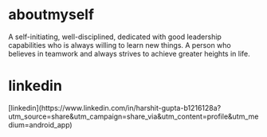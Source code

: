 

<h1>aboutmyself</h1>
A self-initiating, well-disciplined, dedicated with good leadership capabilities who is always willing to learn new things. A person who believes in teamwork and always strives to achieve greater heights in life.

<h1>linkedin</h1>
[linkedin](https://www.linkedin.com/in/harshit-gupta-b1216128a?utm_source=share&utm_campaign=share_via&utm_content=profile&utm_medium=android_app)
